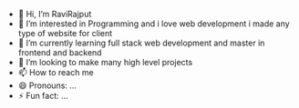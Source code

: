 - 👋 Hi, I’m RaviRajput
- 👀 I’m interested in Programming and i love web development i made any type of website for client
- 🌱 I’m currently learning full stack web development and master in frontend and backend
- 💞️ I’m looking to make many high level projects 
- 📫 How to reach me 
- 😄 Pronouns: ...
- ⚡ Fun fact: ...

<!---
RaviRajput9955/RaviRajput9955 is a ✨ special ✨ repository because its `README.md` (this file) appears on your GitHub profile.
You can click the Preview link to take a look at your changes.
--->
